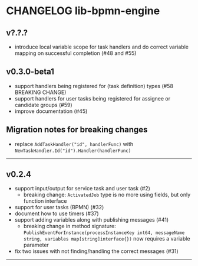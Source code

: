 
# CHANGELOG lib-bpmn-engine

## v?.?.?

* introduce local variable scope for task handlers and do correct variable mapping on successful completion (#48 and #55)

## v0.3.0-beta1

* support handlers being registered for (task definition) types (#58 BREAKING CHANGE)
* support handlers for user tasks being registered for assignee or candidate groups (#59)
* improve documentation (#45)

## Migration notes for breaking changes

- replace ```AddTaskHandler("id", handlerFunc)``` with ```NewTaskHandler.Id("id").Handler(handlerFunc)```

----

## v0.2.4

* support input/output for service task and user task (#2)
   * breaking change: ```ActivatedJob``` type is no more using fields, but only function interface
* support for user tasks (BPMN) (#32)
* document how to use timers (#37)
* support adding variables along with publishing messages (#41)
   * breaking change in method signature: ```PublishEventForInstance(processInstanceKey int64, messageName string, variables map[string]interface{})``` now requires a variable parameter
* fix two issues with not finding/handling the correct messages (#31)

----
